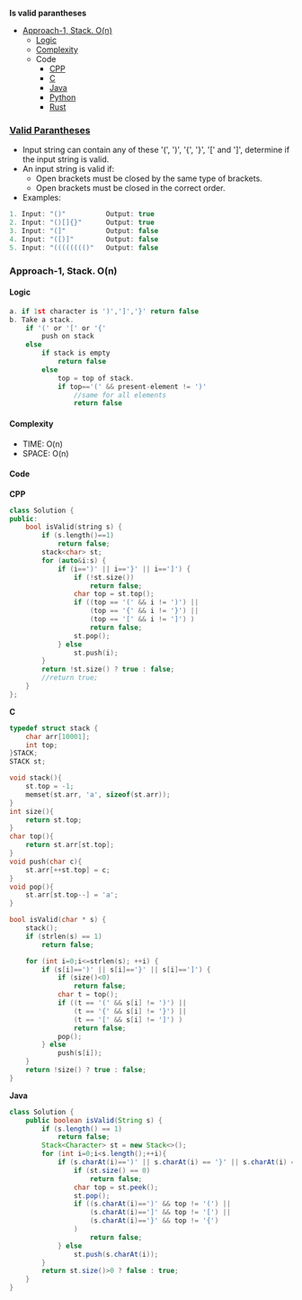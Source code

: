 **Is valid parantheses**
- [Approach-1, Stack. O(n)](#a1)
  - [Logic](#l)
  - [Complexity](#com)
  - Code
    - [CPP](#cpp)
    - [C](#c)
    - [Java](#j)
    - [Python](#p)
    - [Rust](#r)

### [Valid Parantheses](https://leetcode.com/problems/valid-parentheses/)
- Input string can contain any of these '(', ')', '{', '}', '[' and ']', determine if the input string is valid.
- An input string is valid if:
  - Open brackets must be closed by the same type of brackets.
  - Open brackets must be closed in the correct order.
- Examples:
```c
1. Input: "()"          Output: true
2. Input: "()[]{}"      Output: true
3. Input: "(]"          Output: false
4. Input: "([)]"        Output: false
5. Input: "(((((((()"   Output: false
```
<a name=a1></a>
### Approach-1, Stack. O(n)
#### Logic
```c
a. if 1st character is ')',']','}' return false
b. Take a stack.
    if '(' or '[' or '{' 
        push on stack
    else
        if stack is empty 
            return false
        else
            top = top of stack.
            if top=='(' && present-element != ')' 
                //same for all elements
                return false
```        
<a name=com></a>
#### Complexity
- TIME: O(n)
- SPACE: O(n)

#### Code
<a name=cpp></a>
**CPP**
```cpp
class Solution {
public:
    bool isValid(string s) {
        if (s.length()==1)
            return false;
        stack<char> st;
        for (auto&i:s) {
            if (i==')' || i=='}' || i==']') {
                if (!st.size())
                    return false;
                char top = st.top();
                if ((top == '(' && i != ')') ||
                    (top == '{' && i != '}') ||
                    (top == '[' && i != ']') )
                    return false;
                st.pop();
            } else
                st.push(i);
        }
        return !st.size() ? true : false;
        //return true;
    }
};
```
<a name=c></a>
**C**
```c
typedef struct stack {
    char arr[10001];
    int top;
}STACK;
STACK st;

void stack(){
    st.top = -1;
    memset(st.arr, 'a', sizeof(st.arr));
}
int size(){
    return st.top;
}
char top(){
    return st.arr[st.top];
}
void push(char c){
    st.arr[++st.top] = c;
}
void pop(){
    st.arr[st.top--] = 'a';
}

bool isValid(char * s) {
    stack();
    if (strlen(s) == 1)
        return false;

    for (int i=0;i<=strlen(s); ++i) {
        if (s[i]==')' || s[i]=='}' || s[i]==']') {
            if (size()<0)
                return false;
            char t = top();
            if ((t == '(' && s[i] != ')') ||
                (t == '{' && s[i] != '}') ||
                (t == '[' && s[i] != ']') ) 
                return false;
            pop();
        } else
            push(s[i]);
    }
    return !size() ? true : false;
}
```
<a name=j></a>
**Java**
```java
class Solution {
    public boolean isValid(String s) {
        if (s.length() == 1)
            return false;
        Stack<Character> st = new Stack<>();
        for (int i=0;i<s.length();++i){
            if (s.charAt(i)==')' || s.charAt(i) == '}' || s.charAt(i) == ']') {
                if (st.size() == 0)
                    return false;
                char top = st.peek();
                st.pop();
                if ((s.charAt(i)==')' && top != '(') ||
                    (s.charAt(i)==']' && top != '[') ||
                    (s.charAt(i)=='}' && top != '{')
                )
                    return false;
            } else
                st.push(s.charAt(i));
        }
        return st.size()>0 ? false : true;
    }
}
```
